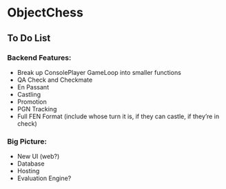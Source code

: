 # ObjectChess
 
## To Do List 
### Backend Features:
+ Break up ConsolePlayer GameLoop into smaller functions
+ QA Check and Checkmate
+ En Passant
+ Castling
+ Promotion
+ PGN Tracking
+ Full FEN Format (include whose turn it is, if they can castle, if they’re in check)

### Big Picture:
+ New UI (web?)
+ Database
+ Hosting
+ Evaluation Engine?
